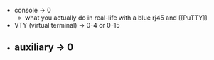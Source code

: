 - console -> 0
	- what you actually do in real-life with a blue rj45 and [[PuTTY]]
- VTY (virtual terminal) -> 0-4 or 0-15
- auxiliary -> 0
	- 